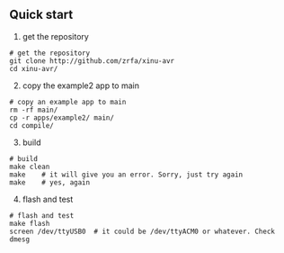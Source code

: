 
Quick start
-----------

1. get the repository
```
# get the repository
git clone http://github.com/zrfa/xinu-avr
cd xinu-avr/
```

2. copy the example2 app to main
```
# copy an example app to main
rm -rf main/
cp -r apps/example2/ main/
cd compile/
```

3. build
```
# build
make clean
make 	# it will give you an error. Sorry, just try again
make 	# yes, again
```

4. flash and test
```
# flash and test
make flash 
screen /dev/ttyUSB0  # it could be /dev/ttyACM0 or whatever. Check dmesg
```
